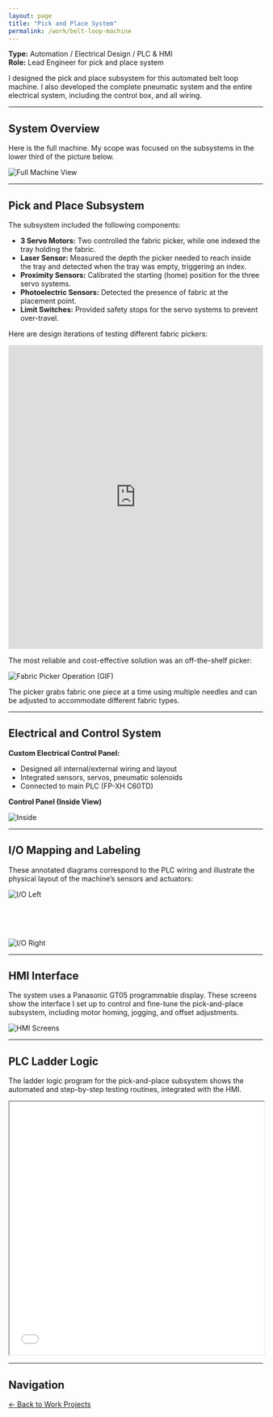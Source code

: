 ```yaml
---
layout: page
title: "Pick and Place System"
permalink: /work/belt-loop-machine
---
```


**Type:** Automation / Electrical Design / PLC & HMI  
**Role:** Lead Engineer for pick and place system

I designed the pick and place subsystem for this automated belt loop machine. I also developed the complete pneumatic system and the entire electrical system, including the control box, and all wiring.

---

## System Overview

Here is the full machine. My scope was focused on the subsystems in the lower third of the picture below.

![Full Machine View](/assets/projects/belt-loop-machine/belt-loop-machine.jpg)

---

## Pick and Place Subsystem

The subsystem included the following components:

- **3 Servo Motors:** Two controlled the fabric picker, while one indexed the tray holding the fabric.  
- **Laser Sensor:** Measured the depth the picker needed to reach inside the tray and detected when the tray was empty, triggering an index.  
- **Proximity Sensors:** Calibrated the starting (home) position for the three servo systems.  
- **Photoelectric Sensors:** Detected the presence of fabric at the placement point.  
- **Limit Switches:** Provided safety stops for the servo systems to prevent over-travel.

Here are design iterations of testing different fabric pickers:

<iframe width="100%" height="600" 
        src="https://www.youtube.com/embed/zYPDavRviVY?rel=0" 
        title="YouTube video player" 
        frameborder="0" allowfullscreen>
</iframe>

<br>

The most reliable and cost-effective solution was an off-the-shelf picker:

![Fabric Picker Operation (GIF)](/assets/projects/belt-loop-machine/fabric-picker.gif)

The picker grabs fabric one piece at a time using multiple needles and can be adjusted to accommodate different fabric types.

---

## Electrical and Control System

**Custom Electrical Control Panel:**

- Designed all internal/external wiring and layout
- Integrated sensors, servos, pneumatic solenoids
- Connected to main PLC (FP-XH C60TD)

**Control Panel (Inside View)**

![Inside](/assets/projects/belt-loop-machine/control-box-inside.jpg)

---

## I/O Mapping and Labeling

These annotated diagrams correspond to the PLC wiring and illustrate the physical layout of the machine’s sensors and actuators:

![I/O Left](/assets/projects/belt-loop-machine/input_output_0.jpg)  

<br><br><br>

![I/O Right](/assets/projects/belt-loop-machine/input_output_1.jpg)

---

## HMI Interface

The system uses a Panasonic GT05 programmable display. These screens show the interface I set up to control and fine-tune the pick-and-place subsystem, including motor homing, jogging, and offset adjustments.

![HMI Screens](/assets/projects/belt-loop-machine/Current_HMI_screens_for_pnp_operation.PNG)

---

## PLC Ladder Logic

The ladder logic program for the pick-and-place subsystem shows the automated and step-by-step testing routines, integrated with the HMI.  

<iframe src="/assets/projects/belt-loop-machine/Panasonic_FPWIN_GR_Ladder_Logic.pdf#view=FitH&toolbar=1&navpanes=0" 
        width="100%" height="500px">
    Your browser does not support PDFs. 
        <a href="/assets/projects/belt-loop-machine/Panasonic_FPWIN_GR_Ladder_Logic.pdf">View PDF</a>.
</iframe>

---

## Navigation

[← Back to Work Projects](/work)
